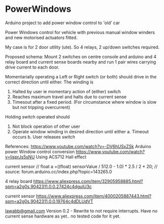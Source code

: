 # PowerWindows
Arduino project to add power window control to 'old' car

Power Windows control for vehicle with previous manual window winders
and new motorised actuators fitted.

My case is for 2 door utility (ute). So 4 relays, 2 up/down switches required.

Proposed schema: 
Mount 2 switches on centre console and arduino and 4 relay board and current sense boards nearby and run 1 pair wires carrying drive current to each door.

Momentarially operating a Left or Right switch (or both) should drive in the correct direction until either. The winding is
1. Halted by user  ie momentary action of (either) switch
2. Reaches maximum travel and halts due to current sense 
3. Timesout after a fixed period. (For circumstance where window is slow but not tripping overcurrent)

Holding switch operated should
1. Not block operation of other user
2. Operate window winding in desired direction until either 
    a. Timeout occurs
    b. User releases switch
    
References: 
https://www.youtube.com/watch?v=-DV6hUSxZSk   Arduino power Window control conversion
https://www.youtube.com/watch?v=lisprJs5sNU   Using ACS712 Hall effect 

current sensor
//  float a =((float) sensorValue / 512.0 - 1.0) * 2.5 / 2 * 20;
//  source: forum.arduino.cc/index.php?topic=143265.0

4 relay board https://www.aliexpress.com/item/32905958885.html?spm=a2g0s.9042311.0.0.27424c4dgulU3c

current sensor https://www.aliexpress.com/item/4000205887443.html?spm=a2g0s.9042311.0.0.19764c4dDLUdVT

lawabb@gmail.com
Version 0.2  - Rewrite to not require interrupts. Have no current sense hardware as yet.. no tested code for it yet.
